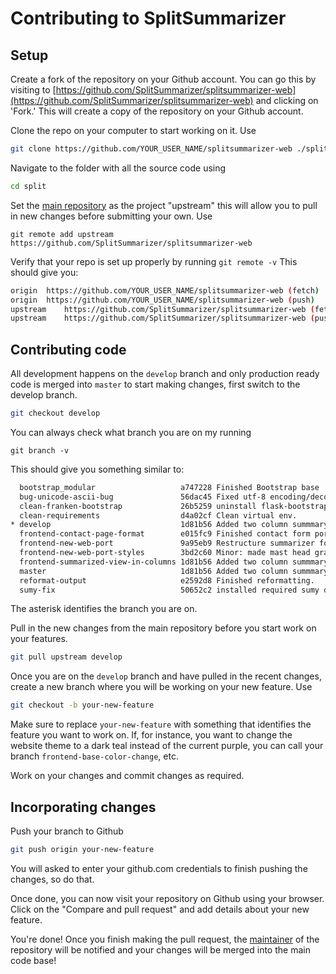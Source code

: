 
# Contributing to SplitSummarizer

## Setup

Create a fork of the repository on your Github account. You can go this by visiting to [https://github.com/SplitSummarizer/splitsummarizer-web](https://github.com/SplitSummarizer/splitsummarizer-web) and clicking on 'Fork.' This will create a copy of the repository on your Github account.

Clone the repo on your computer to start working on it. Use 
```bash
git clone https://github.com/YOUR_USER_NAME/splitsummarizer-web ./split
```

Navigate to the folder with all the source code using

```bash
cd split
```

Set the [main repository](https://github.com/SplitSummarizer/splitsummarizer-web) as the project "upstream" this will allow you to pull in new changes before submitting your own. Use
```
git remote add upstream https://github.com/SplitSummarizer/splitsummarizer-web
```

Verify that your repo is set up properly by running `git remote -v` This should give you:

```bash
origin  https://github.com/YOUR_USER_NAME/splitsummarizer-web (fetch)
origin  https://github.com/YOUR_USER_NAME/splitsummarizer-web (push)
upstream    https://github.com/SplitSummarizer/splitsummarizer-web (fetch)
upstream    https://github.com/SplitSummarizer/splitsummarizer-web (push)
```

## Contributing code

All development happens on the `develop` branch and only production ready code is merged into `master` to start making changes, first switch to the develop branch.

```bash
git checkout develop
```

You can always check what branch you are on my running 

`git branch -v`

This should give you something similar to:

```bash
  bootstrap_modular                   a747228 Finished Bootstrap base
  bug-unicode-ascii-bug               56dac45 Fixed utf-8 encoding/decoding issue.
  clean-franken-bootstrap             26b5259 uninstall flask-bootstrap and flask-nav. update requirements.
  clean-requirements                  d4a02cf Clean virtual env.
* develop                             1d81b56 Added two column summmary output.
  frontend-contact-page-format        e015fc9 Finished contact form port
  frontend-new-web-port               9a95eb9 Restructure summarizer form
  frontend-new-web-port-styles        3bd2c60 Minor: made mast head gradient global
  frontend-summarized-view-in-columns 1d81b56 Added two column summmary output.
  master                              1d81b56 Added two column summmary output.
  reformat-output                     e2592d8 Finished reformatting.
  sumy-fix                            50652c2 installed required sumy dependencies
```

The asterisk identifies the branch you are on. 

Pull in the new changes from the main repository before you start work on your features.

```bash
git pull upstream develop
```

Once you are on the `develop` branch and have pulled in the recent changes, create a new branch where you will be working on your new feature. Use

```bash
git checkout -b your-new-feature
```

Make sure to replace `your-new-feature` with something that identifies the feature you want to work on. If, for instance, you want to change the website theme to a dark teal instead of the current purple, you can call your branch `frontend-base-color-change`, etc.

Work on your changes and commit changes as required.

## Incorporating changes

Push your branch to Github

```bash
git push origin your-new-feature
```

You will asked to enter your github.com credentials to finish pushing the changes, so do that.

Once done, you can now visit your repository on Github using your browser. Click on the "Compare and pull request" and add details about your new feature.

You're done! Once you finish making the pull request, the [maintainer](http://www.github.com/abhikpal/) of the repository will be notified and your changes will be merged into the main code base!
